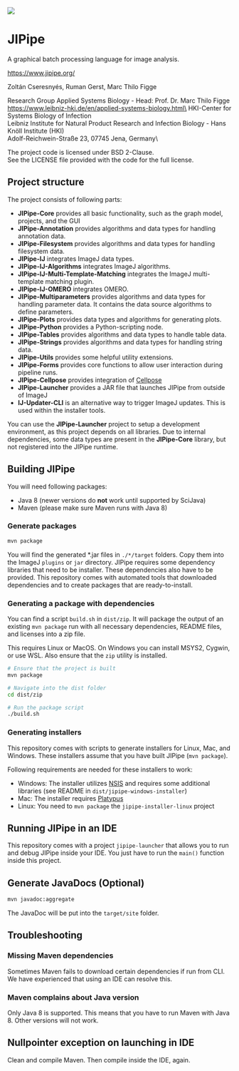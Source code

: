 [![](https://github.com/applied-systems-biology/jipipe/actions/workflows/build-main.yml/badge.svg)](https://github.com/applied-systems-biology/jipipe/actions/workflows/build-main.yml)

# JIPipe

A graphical batch processing language for image analysis.

https://www.jipipe.org/

Zoltán Cseresnyés, Ruman Gerst, Marc Thilo Figge

Research Group Applied Systems Biology - Head: Prof. Dr. Marc Thilo Figge\
https://www.leibniz-hki.de/en/applied-systems-biology.html\
HKI-Center for Systems Biology of Infection\
Leibniz Institute for Natural Product Research and Infection Biology - Hans Knöll Institute (HKI)\
Adolf-Reichwein-Straße 23, 07745 Jena, Germany\

The project code is licensed under BSD 2-Clause.\
See the LICENSE file provided with the code for the full license.

## Project structure

The project consists of following parts:

* **JIPipe-Core** provides all basic functionality, such as the graph model, projects, and the GUI
* **JIPipe-Annotation** provides algorithms and data types for handling annotation data.
* **JIPipe-Filesystem** provides algorithms and data types for handling filesystem data.
* **JIPipe-IJ** integrates ImageJ data types.
* **JIPipe-IJ-Algorithms** integrates ImageJ algorithms.
* **JIPipe-IJ-Multi-Template-Matching** integrates the ImageJ multi-template matching plugin.
* **JIPipe-IJ-OMERO** integrates OMERO.
* **JIPipe-Multiparameters** provides algorithms and data types for handling parameter data. It contains the data source algorithms to define parameters.
* **JIPipe-Plots** provides data types and algorithms for generating plots.
* **JIPipe-Python** provides a Python-scripting node.
* **JIPipe-Tables** provides algorithms and data types to handle table data.
* **JIPipe-Strings** provides algorithms and data types for handling string data.
* **JIPipe-Utils** provides some helpful utility extensions.
* **JIPipe-Forms** provides core functions to allow user interaction during pipeline runs.
* **JIPipe-Cellpose** provides integration of [Cellpose](https://cellpose.org/)
* **JIPipe-Launcher** provides a JAR file that launches JIPipe from outside of ImageJ
* **IJ-Updater-CLI** is an alternative way to trigger ImageJ updates. This is used within the installer tools.

You can use the **JIPipe-Launcher** project to setup a development environment, as this project depends on all
libraries.
Due to internal dependencies, some data types are present in the **JIPipe-Core** library, but not registered into 
the JIPipe runtime.

## Building JIPipe

You will need following packages:

* Java 8 (newer versions do **not** work until supported by SciJava)
* Maven (please make sure Maven runs with Java 8)

### Generate packages

```bash
mvn package
```

You will find the generated \*.jar files in `./*/target` folders. Copy them into the ImageJ `plugins` or `jar` directory.
JIPipe requires some dependency libraries that need to be installer. These dependencies also have to be provided.
This repository comes with automated tools that downloaded dependencies and to create packages that are ready-to-install.

### Generating a package with dependencies

You can find a script `build.sh` in `dist/zip`. It will package the output of an existing `mvn package` run with all 
necessary dependencies, README files, and licenses into a zip file.

This requires Linux or MacOS. On Windows you can install MSYS2, Cygwin, or use WSL. Also ensure that the `zip` utility is installed.

```bash
# Ensure that the project is built
mvn package

# Navigate into the dist folder
cd dist/zip

# Run the package script
./build.sh
```

### Generating installers

This repository comes with scripts to generate installers for Linux, Mac, and Windows. These installers assume that 
you have built JIPipe (`mvn package`).

Following requirements are needed for these installers to work:

* Windows: The installer utilizes [NSIS](https://sourceforge.net/projects/nsis/) and requires some additional libraries (see README in `dist/jipipe-windows-installer`)
* Mac: The installer requires [Platypus](https://sveinbjorn.org/platypus)
* Linux: You need to `mvn package` the `jipipe-installer-linux` project

## Running JIPipe in an IDE

This repository comes with a project `jipipe-launcher` that allows you to run and debug JIPipe inside your IDE.
You just have to run the `main()` function inside this project.

## Generate JavaDocs (Optional)

```bash
mvn javadoc:aggregate
```

The JavaDoc will be put into the `target/site` folder.

## Troubleshooting

### Missing Maven dependencies

Sometimes Maven fails to download certain dependencies if run from CLI. We have experienced that using an IDE 
can resolve this.

### Maven complains about Java version

Only Java 8 is supported. This means that you have to run Maven with Java 8. Other versions will not work.

## Nullpointer exception on launching in IDE

Clean and compile Maven. Then compile inside the IDE, again.
